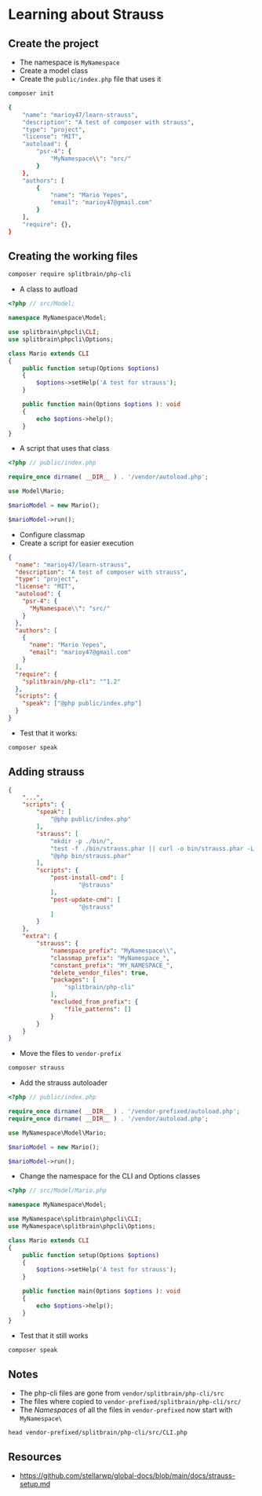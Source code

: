 # Learning about Strauss

## Create the project

- The namespace is `MyNamespace`
- Create a model class
- Create the `public/index.php` file that uses it

```bash
composer init
```

```bash
{
    "name": "marioy47/learn-strauss",
    "description": "A test of composer with strauss",
    "type": "project",
    "license": "MIT",
    "autoload": {
        "psr-4": {
            "MyNamespace\\": "src/"
        }
    },
    "authors": [
        {
            "name": "Mario Yepes",
            "email": "marioy47@gmail.com"
        }
    ],
    "require": {},
}
```

## Creating the working files

```bash
composer require splitbrain/php-cli
```

- A class to autload

```php
<?php // src/Model;

namespace MyNamespace\Model;

use splitbrain\phpcli\CLI;
use splitbrain\phpcli\Options;

class Mario extends CLI
{
    public function setup(Options $options)
    {
        $options->setHelp('A test for strauss');
    }

    public function main(Options $options ): void
    {
        echo $options->help();
    }
}
```

- A script that uses that class

```php
<?php // public/index.php

require_once dirname( __DIR__ ) . '/vendor/autoload.php';

use Model\Mario;

$marioModel = new Mario();

$marioModel->run();
```

- Configure classmap
- Create a script for easier execution

```json {8,18,20-22}
{
  "name": "marioy47/learn-strauss",
  "description": "A test of composer with strauss",
  "type": "project",
  "license": "MIT",
  "autoload": {
    "psr-4": {
      "MyNamespace\\": "src/"
    }
  },
  "authors": [
    {
      "name": "Mario Yepes",
      "email": "marioy47@gmail.com"
    }
  ],
  "require": {
    "splitbrain/php-cli": "^1.2"
  },
  "scripts": {
    "speak": ["@php public/index.php"]
  }
}
```

- Test that it works:

```bash
composer speak
```

## Adding strauss

```json
{
    "...",
    "scripts": {
        "speak": [
            "@php public/index.php"
        ],
        "strauss": [
            "mkdir -p ./bin/",
            "test -f ./bin/strauss.phar || curl -o bin/strauss.phar -L -C - https://github.com/BrianHenryIE/strauss/releases/download/0.13.0/strauss.phar",
            "@php bin/strauss.phar"
        ],
        "scripts": {
            "post-install-cmd": [
                    "@strauss"
            ],
            "post-update-cmd": [
                    "@strauss"
            ]
        }
    },
    "extra": {
        "strauss": {
            "namespace_prefix": "MyNamespace\\",
            "classmap_prefix": "MyNamespace_",
            "constant_prefix": "MY_NAMESPACE_",
            "delete_vendor_files": true,
            "packages": [
                "splitbrain/php-cli"
            ],
            "excluded_from_prefix": {
                "file_patterns": []
            }
        }
    }
}
```

- Move the files to `vendor-prefix`

```bash
composer strauss
```

- Add the strauss autoloader

```php {4}
<?php // public/index.php

require_once dirname( __DIR__ ) . '/vendor-prefixed/autoload.php';
require_once dirname( __DIR__ ) . '/vendor/autoload.php';

use MyNamespace\Model\Mario;

$marioModel = new Mario();

$marioModel->run();
```

- Change the namespace for the CLI and Options classes

```php {5-6}
<?php // src/Model/Mario.php

namespace MyNamespace\Model;

use MyNamespace\splitbrain\phpcli\CLI;
use MyNamespace\splitbrain\phpcli\Options;

class Mario extends CLI
{
    public function setup(Options $options)
    {
        $options->setHelp('A test for strauss');
    }

    public function main(Options $options ): void
    {
        echo $options->help();
    }
}
```

- Test that it still works

```bash
composer speak
```

## Notes

- The php-cli files are gone from `vendor/splitbrain/php-cli/src`
- The files where copied to `vendor-prefixed/splitbrain/php-cli/src/`
- The _Namespaces_ of all the files in `vendor-prefixed` now start with `MyNamespace\`

```head
head vendor-prefixed/splitbrain/php-cli/src/CLI.php
```

## Resources

- <https://github.com/stellarwp/global-docs/blob/main/docs/strauss-setup.md>
